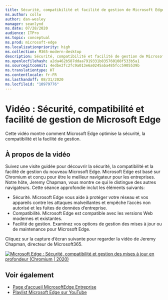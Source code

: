```yaml
---
title: Sécurité, compatibilité et facilité de gestion de Microsoft Edge
ms.author: collw
author: dan-wesley
manager: seanlynd
ms.date: 07/28/2020
audience: ITPro
ms.topic: conceptual
ms.prod: microsoft-edge
ms.localizationpriority: high
ms.collection: M365-modern-desktop
description: Sécurité, compatibilité et facilité de gestion de Microsoft Edge
ms.openlocfilehash: a2da462b587ddaa7919331b835760108f533b5a1
ms.sourcegitcommit: 4edbe2fc2fc9a013e6a0245aba485fcc5905539b
ms.translationtype: HT
ms.contentlocale: fr-FR
ms.lasthandoff: 08/31/2020
ms.locfileid: "10979776"
---
```

# Vidéo : Sécurité, compatibilité et facilité de gestion de Microsoft Edge

Cette vidéo montre comment Microsoft Edge optimise la sécurité, la compatibilité et la facilité de gestion.

## À propos de la vidéo

Suivez une visite guidée pour découvrir la sécurité, la compatibilité et la facilité de gestion du nouveau Microsoft Edge. Microsoft Edge est basé sur Chromium et conçu pour être le meilleur navigateur pour les entreprises. Notre hôte, Jeremy Chapman, vous montre ce qui le distingue des autres navigateurs. Cette séance approfondie inclut les éléments suivants:

- Sécurité. Microsoft Edge vous aide à protéger votre réseau et vos appareils contre les attaques malveillantes et empêche l’accès non autorisé et les fuites de données d’entreprise.
- Compatibilité. Microsoft Edge est compatible avec les versions Web modernes et existantes.
- Facilité de gestion. Examinez vos options de gestion des mises à jour ou de maintenance pour Microsoft Edge.

Cliquez sur la capture d’écran suivante pour regarder la vidéo de Jeremy Chapman, directeur de Microsoft365.
<!--
[![Video: Security, compatibility, and manageability](http://img.youtube.com/vi/uMmh_gNaM4I/0.jpg)](http://www.youtube.com/watch?v=uMmh_gNaM4I "Microsoft Edge security, compatibility, and update management deep dive (Chromium | 2020)")-->

[![Microsoft Edge : Sécurité, compatibilité et gestion des mises à jour en profondeur (Chromium | 2020)](https://res.cloudinary.com/marcomontalbano/image/upload/v1595890410/video_to_markdown/images/youtube--uMmh_gNaM4I-c05b58ac6eb4c4700831b2b3070cd403.jpg)](http://www.youtube.com/watch?v=uMmh_gNaM4I "Video: Security, compatibility, and manageability")

## Voir également

- [Page d’accueil MicrosoftEdge Entreprise](https://aka.ms/EdgeEnterprise)
- [Playlist Microsoft Edge sur YouTube](https://www.youtube.com/playlist?list=PLXtHYVsvn_b-uXh1tMeYpT-0iD8tD3tFy)